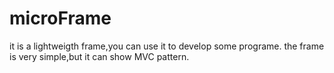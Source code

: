 # microFrame
it is a lightweigth frame,you can use it to develop some programe.
the  frame is very simple,but it can show MVC pattern.
